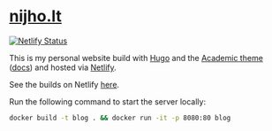 # [nijho.lt](http://www.nijho.lt/)

[![Netlify Status](https://api.netlify.com/api/v1/badges/1b9d8edc-3626-48f1-a6bd-52de691b2fda/deploy-status)](https://app.netlify.com/sites/nijholt/deploys)

This is my personal website build with [Hugo](https://gohugo.io/) and the [Academic theme](https://github.com/gcushen/hugo-academic/) ([docs](https://docs.hugoblox.com/)) and hosted via [Netlify](https://www.netlify.com/).

See the builds on Netlify [here](https://app.netlify.com/sites/nijholt/deploys?filter=main).


Run the following command to start the server locally:
```bash
docker build -t blog . && docker run -it -p 8080:80 blog
```